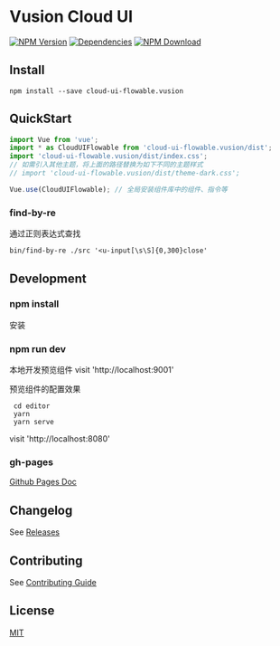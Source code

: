# Vusion Cloud UI

[![NPM Version][npm-img]][npm-url]
[![Dependencies][david-img]][david-url]
[![NPM Download][download-img]][download-url]

[npm-img]: http://img.shields.io/npm/v/cloud-ui-flowable.vusion.svg?style=flat-square
[npm-url]: http://npmjs.org/package/cloud-ui-flowable.vusion
[david-img]: http://img.shields.io/david/vusion/cloud-ui-flowable.svg?style=flat-square
[david-url]: https://david-dm.org/vusion/cloud-ui-flowable
[download-img]: https://img.shields.io/npm/dm/cloud-ui-flowable.vusion.svg?style=flat-square
[download-url]: https://npmjs.org/package/cloud-ui-flowable.vusion

## Install
``` shell
npm install --save cloud-ui-flowable.vusion
```

## QuickStart

``` javascript
import Vue from 'vue';
import * as CloudUIFlowable from 'cloud-ui-flowable.vusion/dist';
import 'cloud-ui-flowable.vusion/dist/index.css';
// 如需引入其他主题，将上面的路径替换为如下不同的主题样式
// import 'cloud-ui-flowable.vusion/dist/theme-dark.css';

Vue.use(CloudUIFlowable); // 全局安装组件库中的组件、指令等
```

### find-by-re

通过正则表达式查找

``` shell
bin/find-by-re ./src '<u-input[\s\S]{0,300}close'
```

## Development

### npm install

安装

### npm run dev

本地开发预览组件 visit 'http://localhost:9001'

预览组件的配置效果
```
 cd editor
 yarn 
 yarn serve
````
visit 'http://localhost:8080'

### gh-pages

[Github Pages Doc](https://github.com/vusion/cloud-ui-flowable/blob/master/public/gh-pages.md)

## Changelog

See [Releases](https://github.com/vusion/cloud-ui-flowable/releases)

## Contributing

See [Contributing Guide](https://github.com/vusion/DOCUMENTATION/issues/8)

## License

[MIT](LICENSE)
